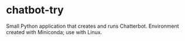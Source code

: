# chatbot-try
Small Python application that creates and runs Chatterbot. Environment created with Miniconda; use with Linux.
